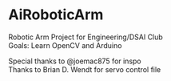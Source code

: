 # AiRoboticArm
Robotic Arm Project for Engineering/DSAI Club <br/>
Goals: Learn OpenCV and Arduino <br/>

Special thanks to @joemac875 for inspo <br/>
Thanks to Brian D. Wendt for servo control file
